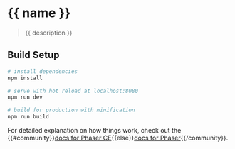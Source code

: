# {{ name }}

> {{ description }}

## Build Setup

``` bash
# install dependencies
npm install

# serve with hot reload at localhost:8080
npm run dev

# build for production with minification
npm run build
```

For detailed explanation on how things work, check out the {{#community}}[docs for Phaser CE](https://photonstorm.github.io/phaser-ce/){{else}}[docs for Phaser](https://phaser.io/docs){{/community}}.
